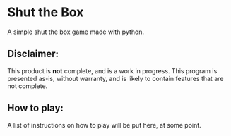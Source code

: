 # Shut the Box
A simple shut the box game made with python.

## Disclaimer:
This product is **not** complete, and is a work in progress. This program is presented as-is, without warranty, and is likely to contain features that are not complete.

## How to play:
A list of instructions on how to play will be put here, at some point.
